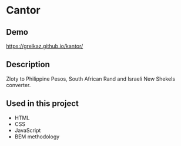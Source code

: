 # Cantor

## Demo

https://grelkaz.github.io/kantor/

## Description

Zloty to Philippine Pesos, South African Rand and Israeli New Shekels converter.

## Used in this project

- HTML
- CSS
- JavaScript
- BEM methodology
